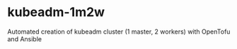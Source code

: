 # kubeadm-1m2w
Automated creation of kubeadm cluster (1 master, 2 workers) with OpenTofu and Ansible
